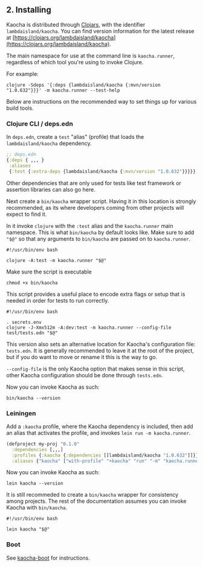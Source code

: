 ## 2. Installing

Kaocha is distributed through [Clojars](https://clojars.org), with the
identifier `lambdaisland/kaocha`. You can find version information for the
latest release at [https://clojars.org/lambdaisland/kaocha](https://clojars.org/lambdaisland/kaocha).

The main namespace for use at the command line is `kaocha.runner`, regardless of which tool you're using to invoke Clojure.

For example:

``` shell
clojure -Sdeps '{:deps {lambdaisland/kaocha {:mvn/version "1.0.632"}}}' -m kaocha.runner --test-help
```

Below are instructions on the recommended way to set things up for various build tools.

### Clojure CLI / deps.edn

In `deps.edn`, create a `test` "alias" (profile) that loads the `lambdaisland/kaocha` dependency.

``` clojure
;; deps.edn
{:deps { ,,, }
 :aliases
 {:test {:extra-deps {lambdaisland/kaocha {:mvn/version "1.0.632"}}}}}
```

Other dependencies that are only used for tests like test framework or assertion
libraries can also go here.

Next create a `bin/kaocha` wrapper script. Having it in this location is
strongly recommended, as its where developers coming from other projects will
expect to find it.

In it invoke `clojure` with the `:test` alias and the `kaocha.runner` main
namespace. This is what `bin/kaocha` by default looks like. Make sure to add
`"$@"` so that any arguments to `bin/kaocha` are passed on to `kaocha.runner`.

``` shell
#!/usr/bin/env bash

clojure -A:test -m kaocha.runner "$@"
```

Make sure the script is executable

``` shell
chmod +x bin/kaocha
```

This script provides a useful place to encode extra flags or setup that is
needed in order for tests to run correctly.

``` shell
#!/usr/bin/env bash

. secrets.env
clojure -J-Xmx512m -A:dev:test -m kaocha.runner --config-file test/tests.edn "$@"
```

This version also sets an alternative location for Kaocha's configuration file:
`tests.edn`. It is generally recommended to leave it at the root of the project,
but if you do want to move or rename it this is the way to go.

`--config-file` is the only Kaocha option that makes sense in this script, other
Kaocha configuration should be done through `tests.edn`.

Now you can invoke Kaocha as such:

``` shell
bin/kaocha --version
```

### Leiningen

Add a `:kaocha` profile, where the Kaocha dependency is included, then add an
alias that activates the profile, and invokes `lein run -m kaocha.runner`.

``` clojure
(defproject my-proj "0.1.0"
  :dependencies [,,,]
  :profiles {:kaocha {:dependencies [[lambdaisland/kaocha "1.0.632"]]}}
  :aliases {"kaocha" ["with-profile" "+kaocha" "run" "-m" "kaocha.runner"]})
```

Now you can invoke Kaocha as such:

``` shell
lein kaocha --version
```

It is still recommeded to create a `bin/kaocha` wrapper for consistency among
projects. The rest of the documentation assumes you can invoke Kaocha with
`bin/kaocha`.

``` shell
#!/usr/bin/env bash

lein kaocha "$@"
```

### Boot

See [kaocha-boot](https://github.com/lambdaisland/kaocha-boot) for instructions.
